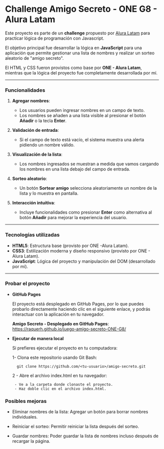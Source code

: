 <h1> Challenge Amigo Secreto - ONE G8 - Alura Latam </h1>

Este proyecto es parte de un **challenge** propuesto por [Alura Latam](https://www.aluracursos.com/) para practicar lógica de programación con Javascript.  

El objetivo principal fue desarrollar la lógica en **JavaScript** para una aplicación que permite gestionar una lista de nombres y realizar un sorteo aleatorio de "amigo secreto". 

El HTML y CSS fueron provistos como base por **ONE - Alura Latam**, mientras que la lógica del proyecto fue completamente desarrollada por mí.

---

<h3>Funcionalidades</h3>

1. **Agregar nombres**:
   - Los usuarios pueden ingresar nombres en un campo de texto.
   - Los nombres se añaden a una lista visible al presionar el botón **Añadir** o la tecla **Enter**.

2. **Validación de entrada**:
   - Si el campo de texto está vacío, el sistema muestra una alerta pidiendo un nombre válido.

3. **Visualización de la lista**:
   - Los nombres ingresados se muestran a medida que vamos cargando los nombres en una lista debajo del campo de entrada.

4. **Sorteo aleatorio**:
   - Un botón **Sortear amigo** selecciona aleatoriamente un nombre de la lista y lo muestra en pantalla.

5. **Interacción intuitiva**:
   - Incluye funcionalidades como presionar **Enter** como alternativa al botón **Añadir** para mejorar la experiencia del usuario.

---

<h3>Tecnologías utilizadas</h3>


- **HTML5**: Estructura base (provisto por ONE -Alura Latam).
- **CSS3**: Estilización moderna y diseño responsivo (provisto por ONE - Alura Latam).
- **JavaScript**: Lógica del proyecto y manipulación del DOM (desarrollado por mí).

---

<h3>Probar el proyecto</h3>

- **GitHub Pages**

    El proyecto está desplegado en GitHub Pages, por lo que puedes probarlo directamente haciendo clic en el siguiente enlace, y podrás interactuar con la aplicación en tu navegador.

    **Amigo Secreto - Desplegado en GitHub Pages**: https://raquerh.github.io/juego-amigo-secreto-ONE-G8/


- **Ejecutar de manera local**

    Si prefieres ejecutar el proyecto en tu computadora:

    1- Clona este repositorio usando Git Bash:

        git clone https://github.com/<tu-usuario>/amigo-secreto.git

    2 - Abre el archivo index.html en tu navegador:

       - Ve a la carpeta donde clonaste el proyecto.
       - Haz doble clic en el archivo index.html.

<h3>Posibles mejoras</h3>

- Eliminar nombres de la lista: Agregar un botón para borrar nombres individuales.

- Reiniciar el sorteo: Permitir reiniciar la lista después del sorteo.

- Guardar nombres: Poder guardar la lista de nombres incluso después de recargar la página.
